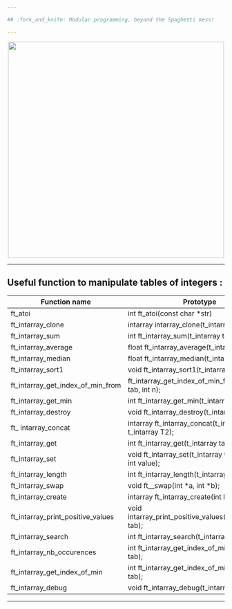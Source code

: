 ```yaml
---

## :fork_and_knife: Modular programming, beyond the Spaghetti mess!

---
```


</p>
<p align="center">
<img src="https://media2.giphy.com/media/l3vRf3QDkiCiNjXGM/giphy.gif?cid=790b761176ff3f599e97eecd1509a17c289bdf79c0ba4437&rid=giphy.gif&ct=g" width="500">
<p/>

---

## Useful function to manipulate tables of integers :

|Function name | Prototype |
|--- |--- |
| ft_atoi | int	ft_atoi(const char *str) |
| ft_intarray_clone | intarray	intarray_clone(t_intarray tab); |
| ft_intarray_sum | int			ft_intarray_sum(t_intarray tab); |
| ft_intarray_average | float		ft_intarray_average(t_intarray tab); |
| ft_intarray_median | float		ft_intarray_median(t_intarray tab); |
| ft_intarray_sort1 | void		ft_intarray_sort1(t_intarray tab); |
| ft_intarray_get_index_of_min_from | ft_intarray_get_index_of_min_from(t_intarray tab, int n); |
| ft_intarray_get_min | int			ft_intarray_get_min(t_intarray tab); |
| ft_intarray_destroy | void		ft_intarray_destroy(t_intarray tab); |
| ft_ intarray_concat | intarray	ft_intarray_concat(t_intarray T1, t_intarray T2); |
| ft_intarray_get | int			ft_intarray_get(t_intarray tab, int index); |
| ft_intarray_set | void		ft_intarray_set(t_intarray tab, int index, int value); |
| ft_intarray_length | int			ft_intarray_length(t_intarray tab); |
| ft_intarray_swap | void		ft__swap(int *a, int *b); |
| ft_intarray_create | intarray	ft_intarray_create(int len); |
| ft_intarray_print_positive_values | void		intarray_print_positive_values(t_intarray tab); |
| ft_intarray_search | int			ft_intarray_search(t_intarray tab, int n); |
| ft_intarray_nb_occurences | int			ft_intarray_get_index_of_min(t_intarray tab); |
| ft_intarray_get_index_of_min | int			ft_intarray_get_index_of_min(t_intarray tab); |
| ft_intarray_debug | void		ft_intarray_debug(t_intarray tab); |

---

